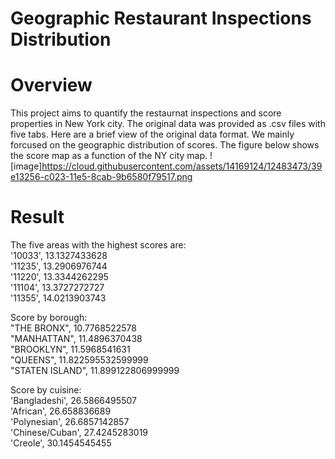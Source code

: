 # Geographic Restaurant Inspections Distribution

# Overview
This project aims to quantify the restaurnat inspections and score properties in New York city. The original data was provided as .csv files with five tabs. Here are a brief view of the original data format. 
We mainly forcused on the geographic distribution of scores. The figure below shows the score map as a function of the NY city map. 
![image]https://cloud.githubusercontent.com/assets/14169124/12483473/39e13256-c023-11e5-8cab-9b6580f79517.png
# Result  
The five areas with the highest scores are:  
'10033', 13.1327433628    
'11235', 13.2906976744    
'11220', 13.3344262295    
'11104', 13.3727272727  
'11355', 14.0213903743  

Score by borough:  
"THE BRONX", 10.7768522578  
"MANHATTAN", 11.4896370438  
"BROOKLYN", 11.5968541631  
"QUEENS", 11.822595532599999  
"STATEN ISLAND", 11.899122806999999  

Score by cuisine:  
'Bangladeshi', 26.5866495507  
'African', 26.658836689  
'Polynesian', 26.6857142857   
'Chinese/Cuban', 27.4245283019  
'Creole', 30.1454545455  




